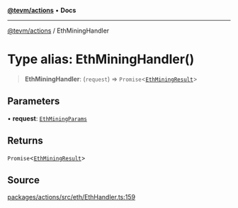 [**@tevm/actions**](../README.md) • **Docs**

***

[@tevm/actions](../globals.md) / EthMiningHandler

# Type alias: EthMiningHandler()

> **EthMiningHandler**: (`request`) => `Promise`\<[`EthMiningResult`](EthMiningResult.md)\>

## Parameters

• **request**: [`EthMiningParams`](EthMiningParams.md)

## Returns

`Promise`\<[`EthMiningResult`](EthMiningResult.md)\>

## Source

[packages/actions/src/eth/EthHandler.ts:159](https://github.com/evmts/tevm-monorepo/blob/main/packages/actions/src/eth/EthHandler.ts#L159)
